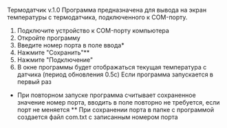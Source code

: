 Термодатчик v.1.0
Программа предназначена для вывода на экран температуры с термодатчика, подключенного к COM-порту.
1) Подключите устройство к COM-порту компьютера
2) Откройте программу
3) Введите номер порта в поле ввода*
4) Нажмите "Сохранить"**
5) Нажмите "Подключение"
6) В окне программы будет отображаться текущая температура с датчика (период обновления 0.5с)
Если программа запускается в первый раз
* При повторном запуске программа считывает сохраненное значение номер порта, вводить в поле повторно не требуется, если порт не меняется
** При сохранении порта в папке с программой создается файл com.txt с записанным номером порта
